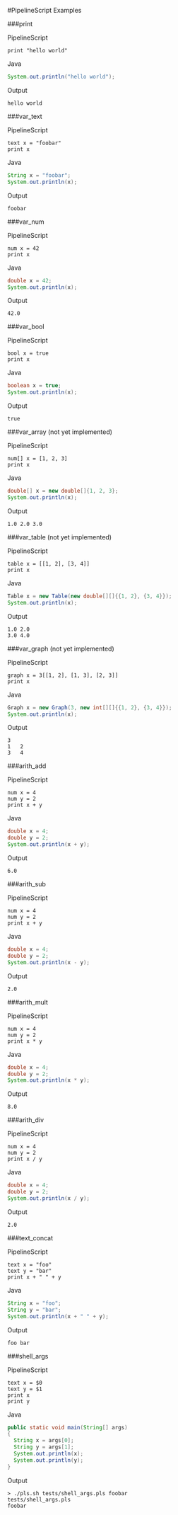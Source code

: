 #PipelineScript Examples

###print

PipelineScript
```
print "hello world"
```

Java
```java
System.out.println("hello world");
```

Output
```
hello world
```

###var_text

PipelineScript
```
text x = "foobar"
print x
```

Java
```java
String x = "foobar";
System.out.println(x);
```

Output
```
foobar
```

###var_num

PipelineScript
```
num x = 42
print x
```

Java
```java
double x = 42;
System.out.println(x);
```

Output
```
42.0
```

###var_bool

PipelineScript
```
bool x = true
print x
```

Java
```java
boolean x = true;
System.out.println(x);
```

Output
```
true
```

###var_array
(not yet implemented)

PipelineScript
```
num[] x = [1, 2, 3]
print x
```

Java
```java
double[] x = new double[]{1, 2, 3};
System.out.println(x);
```

Output
```
1.0	2.0	3.0
```

###var_table
(not yet implemented)

PipelineScript
```
table x = [[1, 2], [3, 4]]
print x
```

Java
```java
Table x = new Table(new double[][]{{1, 2}, {3, 4}});
System.out.println(x);
```

Output
```
1.0	2.0
3.0	4.0
```

###var_graph
(not yet implemented)

PipelineScript
```
graph x = 3[[1, 2], [1, 3], [2, 3]]
print x
```

Java
```java
Graph x = new Graph(3, new int[][]{{1, 2}, {3, 4}});
System.out.println(x);
```

Output
```
3
1	2
3	4
```

###arith_add

PipelineScript
```
num x = 4
num y = 2
print x + y
```

Java
```java
double x = 4;
double y = 2;
System.out.println(x + y);
```

Output
```
6.0
```

###arith_sub

PipelineScript
```
num x = 4
num y = 2
print x + y
```

Java
```java
double x = 4;
double y = 2;
System.out.println(x - y);
```

Output
```
2.0
```

###arith_mult

PipelineScript
```
num x = 4
num y = 2
print x * y
```

Java
```java
double x = 4;
double y = 2;
System.out.println(x * y);
```

Output
```
8.0
```

###arith_div

PipelineScript
```
num x = 4
num y = 2
print x / y
```

Java
```java
double x = 4;
double y = 2;
System.out.println(x / y);
```

Output
```
2.0
```

###text_concat

PipelineScript
```
text x = "foo"
text y = "bar"
print x + " " + y
```

Java
```java
String x = "foo";
String y = "bar";
System.out.println(x + " " + y);
```

Output
```
foo bar
```


###shell_args

PipelineScript
```
text x = $0
text y = $1
print x
print y
```

Java
```java
public static void main(String[] args)
{
  String x = args[0];
  String y = args[1];
  System.out.println(x);
  System.out.println(y);
}
```

Output
```
> ./pls.sh tests/shell_args.pls foobar
tests/shell_args.pls
foobar
```
